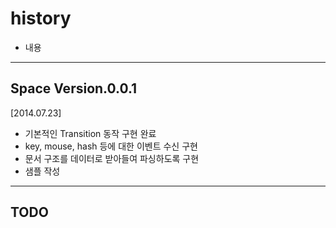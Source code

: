history
=======

- 내용

-----------------------
Space Version.0.0.1
-----------------------

[2014.07.23]
* 기본적인 Transition 동작 구현 완료
* key, mouse, hash 등에 대한 이벤트 수신 구현
* 문서 구조를 데이터로 받아들여 파싱하도록 구현
* 샘플 작성


-----------------------
TODO
-----------------------
